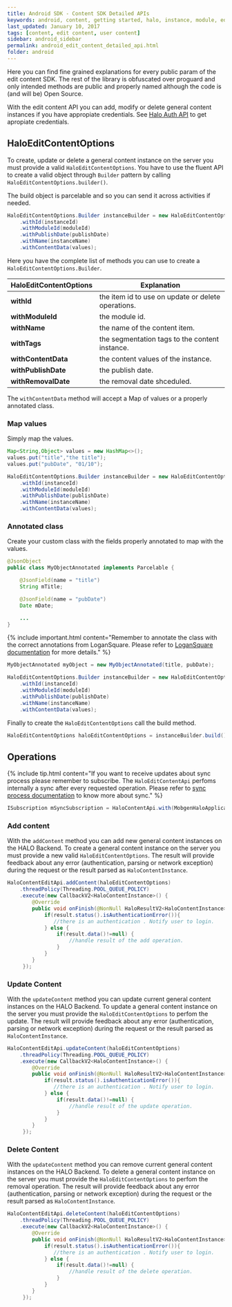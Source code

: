 ```yaml
---
title: Android SDK - Content SDK Detailed APIs
keywords: android, content, getting started, halo, instance, module, edit content, create content, delete content, update content, detailed
last_updated: January 10, 2017
tags: [content, edit content, user content]
sidebar: android_sidebar
permalink: android_edit_content_detailed_api.html
folder: android
---
```


Here you can find fine grained explanations for every public param of the edit content SDK. The rest of the library is obfuscated over proguard and only intended methods are public and properly named although the code is (and will be) Open Source.

With the edit content API you can add, modify or delete general content instances if you have appropiate credentials. See [Halo Auth API](./android_auth_overview.html) to get apropiate credentials.

## HaloEditContentOptions

To create, update or delete a general content instance on the server you must provide a valid ```HaloEditContentOptions```. You have to use the fluent API to create a valid object through  ```Builder``` pattern by calling ```HaloEditContentOptions.builder()```. 

The build object is parcelable and so you can send it across activities if needed.

```java
HaloEditContentOptions.Builder instanceBuilder = new HaloEditContentOptions.Builder(moduleName)
    .withId(instanceId)
    .withModuleId(moduleId)
    .withPublishDate(publishDate)
    .withName(instanceName)
    .withContentData(values);
```

Here you have the complete list of methods you can use to create a ```HaloEditContentOptions.Builder```.

| HaloEditContentOptions| Explanation |
|--------------|-------------|
| **withId** | the item id to use on update or delete operations. |
| **withModuleId** | the module id. |
| **withName** | the name of the content item. |
| **withTags** | the segmentation tags to the content instance. |
| **withContentData** | the content values of the instance. |
| **withPublishDate** | the publish date. |
| **withRemovalDate** | the removal date shceduled. |

The ```withContentData``` method will accept a Map of values or a properly annotated class. 

### Map values

Simply map the values.

```java
Map<String,Object> values = new HashMap<>();
values.put("title","the title");
values.put("pubDate", "01/10");

HaloEditContentOptions.Builder instanceBuilder = new HaloEditContentOptions.Builder(moduleName)
    .withId(instanceId)
    .withModuleId(moduleId)
    .withPublishDate(publishDate)
    .withName(instanceName)
    .withContentData(values);
```

### Annotated class

Create your custom class with the fields properly annotated to map with the values.

```java
@JsonObject
public class MyObjectAnnotated implements Parcelable {

    @JsonField(name = "title")
    String mTitle;

    @JsonField(name = "pubDate")
    Date mDate;

    ...
}
```
{% include important.html content="Remember to annotate the class with the correct annotations from LoganSquare. Please refer to [LoganSquare documentation](https://github.com/bluelinelabs/LoganSquare) for more details." %}

```java
MyObjectAnnotated myObject = new MyObjectAnnotated(title, pubDate);

HaloEditContentOptions.Builder instanceBuilder = new HaloEditContentOptions.Builder(moduleName)
    .withId(instanceId)
    .withModuleId(moduleId)
    .withPublishDate(publishDate)
    .withName(instanceName)
    .withContentData(values);
```

Finally to create the ```HaloEditContentOptions``` call the build method.

```java
HaloEditContentOptions haloEditContentOptions = instanceBuilder.build();
```

## Operations

{% include tip.html content="If you want to receive updates about sync process please remember to subscribe. The ```HaloEditContentApi``` perfoms internally a sync after every requested operation. Please refer to [sync process documentation](./android_content_detailed_api.html#sync) to know more about sync." %}

```java
ISubscription mSyncSubscription = HaloContentApi.with(MobgenHaloApplication.halo()).subscribeToSync(moduleName,this);
```

### Add content

With the ```addContent``` method you can add new general content instances on the HALO Backend. To create a general content instance on the server you must provide a new valid ```HaloEditContentOptions```. The result will provide feedback about any error (authentication, parsing or network exception) during the request or the result parsed as ```HaloContentInstance```.


```java
HaloContentEditApi.addContent(haloEditContentOptions)
    .threadPolicy(Threading.POOL_QUEUE_POLICY)
    .execute(new CallbackV2<HaloContentInstance>() {
        @Override
        public void onFinish(@NonNull HaloResultV2<HaloContentInstance> result) {
            if(result.status().isAuthenticationError()){
               //there is an authentication . Notify user to login.
            } else {
                if(result.data()!=null) {
                    //handle result of the add operation.                
                }
            }
        }
     });
```

### Update Content

With the ```updateContent``` method you can update current general content instances on the HALO Backend. To update a general content instance on the server you must provide the ```HaloEditContentOptions``` to perfom the update. The result will provide feedback about any error (authentication, parsing or network exception) during the request or the result parsed as ```HaloContentInstance```.


```java
HaloContentEditApi.updateContent(haloEditContentOptions)
    .threadPolicy(Threading.POOL_QUEUE_POLICY)
    .execute(new CallbackV2<HaloContentInstance>() {
        @Override
        public void onFinish(@NonNull HaloResultV2<HaloContentInstance> result) {
            if(result.status().isAuthenticationError()){
               //there is an authentication . Notify user to login.
            } else {
                if(result.data()!=null) {
                    //handle result of the update operation.                
                }
            }
        }
     });
```

### Delete Content

With the ```updateContent``` method you can remove current general content instances on the HALO Backend. To delete a general content instance on the server you must provide the ```HaloEditContentOptions``` to perfom the removal operation. The result will provide feedback about any error (authentication, parsing or network exception) during the request or the result parsed as ```HaloContentInstance```.


```java
HaloContentEditApi.deleteContent(haloEditContentOptions)
    .threadPolicy(Threading.POOL_QUEUE_POLICY)
    .execute(new CallbackV2<HaloContentInstance>() {
        @Override
        public void onFinish(@NonNull HaloResultV2<HaloContentInstance> result) {
            if(result.status().isAuthenticationError()){
               //there is an authentication . Notify user to login.
            } else {
                if(result.data()!=null) {
                    //handle result of the delete operation.                
                }
            }
        }
     });
```

